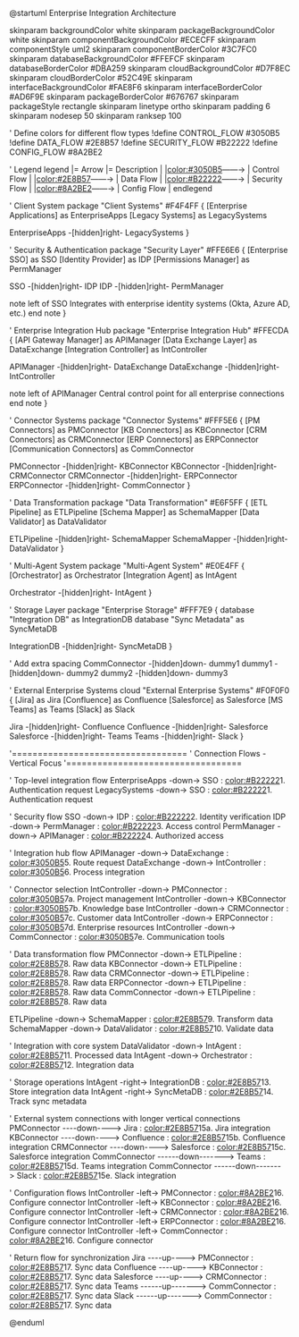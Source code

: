 @startuml Enterprise Integration Architecture

skinparam backgroundColor white
skinparam packageBackgroundColor white
skinparam componentBackgroundColor #ECECFF
skinparam componentStyle uml2
skinparam componentBorderColor #3C7FC0
skinparam databaseBackgroundColor #FFEFCF
skinparam databaseBorderColor #DBA259
skinparam cloudBackgroundColor #D7F8EC
skinparam cloudBorderColor #52C49E
skinparam interfaceBackgroundColor #FAE8F6
skinparam interfaceBorderColor #AD6F9E
skinparam packageBorderColor #676767
skinparam packageStyle rectangle
skinparam linetype ortho
skinparam padding 6
skinparam nodesep 50
skinparam ranksep 100

' Define colors for different flow types
!define CONTROL_FLOW #3050B5
!define DATA_FLOW #2E8B57
!define SECURITY_FLOW #B22222
!define CONFIG_FLOW #8A2BE2

' Legend
legend
  |= Arrow |= Description |
  |<color:#3050B5>――→</color> | Control Flow |
  |<color:#2E8B57>――→</color> | Data Flow |
  |<color:#B22222>――→</color> | Security Flow |
  |<color:#8A2BE2>――→</color> | Config Flow |
endlegend

' Client System
package "Client Systems" #F4F4FF {
  [Enterprise Applications] as EnterpriseApps
  [Legacy Systems] as LegacySystems
  
  EnterpriseApps -[hidden]right- LegacySystems
}

' Security & Authentication
package "Security Layer" #FFE6E6 {
  [Enterprise SSO] as SSO
  [Identity Provider] as IDP
  [Permissions Manager] as PermManager
  
  SSO -[hidden]right- IDP
  IDP -[hidden]right- PermManager
  
  note left of SSO
    Integrates with enterprise
    identity systems (Okta,
    Azure AD, etc.)
  end note
}

' Enterprise Integration Hub
package "Enterprise Integration Hub" #FFECDA {
  [API Gateway Manager] as APIManager
  [Data Exchange Layer] as DataExchange
  [Integration Controller] as IntController
  
  APIManager -[hidden]right- DataExchange
  DataExchange -[hidden]right- IntController
  
  note left of APIManager
    Central control point for
    all enterprise connections
  end note
}

' Connector Systems
package "Connector Systems" #FFF5E6 {
  [PM Connectors] as PMConnector
  [KB Connectors] as KBConnector
  [CRM Connectors] as CRMConnector
  [ERP Connectors] as ERPConnector
  [Communication Connectors] as CommConnector
  
  PMConnector -[hidden]right- KBConnector
  KBConnector -[hidden]right- CRMConnector
  CRMConnector -[hidden]right- ERPConnector
  ERPConnector -[hidden]right- CommConnector
}

' Data Transformation
package "Data Transformation" #E6F5FF {
  [ETL Pipeline] as ETLPipeline
  [Schema Mapper] as SchemaMapper
  [Data Validator] as DataValidator
  
  ETLPipeline -[hidden]right- SchemaMapper
  SchemaMapper -[hidden]right- DataValidator
}

' Multi-Agent System
package "Multi-Agent System" #E0E4FF {
  [Orchestrator] as Orchestrator
  [Integration Agent] as IntAgent
  
  Orchestrator -[hidden]right- IntAgent
}

' Storage Layer
package "Enterprise Storage" #FFF7E9 {
  database "Integration DB" as IntegrationDB
  database "Sync Metadata" as SyncMetaDB
  
  IntegrationDB -[hidden]right- SyncMetaDB
}

' Add extra spacing
CommConnector -[hidden]down- dummy1
dummy1 -[hidden]down- dummy2
dummy2 -[hidden]down- dummy3

' External Enterprise Systems
cloud "External Enterprise Systems" #F0F0F0 {
  [Jira] as Jira
  [Confluence] as Confluence
  [Salesforce] as Salesforce
  [MS Teams] as Teams
  [Slack] as Slack
  
  Jira -[hidden]right- Confluence
  Confluence -[hidden]right- Salesforce
  Salesforce -[hidden]right- Teams
  Teams -[hidden]right- Slack
}

'==================================
' Connection Flows - Vertical Focus
'==================================

' Top-level integration flow
EnterpriseApps -down-> SSO : <color:#B22222>1. Authentication request</color>
LegacySystems -down-> SSO : <color:#B22222>1. Authentication request</color>

' Security flow
SSO -down-> IDP : <color:#B22222>2. Identity verification</color>
IDP -down-> PermManager : <color:#B22222>3. Access control</color>
PermManager -down-> APIManager : <color:#B22222>4. Authorized access</color>

' Integration hub flow
APIManager -down-> DataExchange : <color:#3050B5>5. Route request</color>
DataExchange -down-> IntController : <color:#3050B5>6. Process integration</color>

' Connector selection
IntController -down-> PMConnector : <color:#3050B5>7a. Project management</color>
IntController -down-> KBConnector : <color:#3050B5>7b. Knowledge base</color>
IntController -down-> CRMConnector : <color:#3050B5>7c. Customer data</color>
IntController -down-> ERPConnector : <color:#3050B5>7d. Enterprise resources</color>
IntController -down-> CommConnector : <color:#3050B5>7e. Communication tools</color>

' Data transformation flow
PMConnector -down-> ETLPipeline : <color:#2E8B57>8. Raw data</color>
KBConnector -down-> ETLPipeline : <color:#2E8B57>8. Raw data</color>
CRMConnector -down-> ETLPipeline : <color:#2E8B57>8. Raw data</color>
ERPConnector -down-> ETLPipeline : <color:#2E8B57>8. Raw data</color>
CommConnector -down-> ETLPipeline : <color:#2E8B57>8. Raw data</color>

ETLPipeline -down-> SchemaMapper : <color:#2E8B57>9. Transform data</color>
SchemaMapper -down-> DataValidator : <color:#2E8B57>10. Validate data</color>

' Integration with core system
DataValidator -down-> IntAgent : <color:#2E8B57>11. Processed data</color>
IntAgent -down-> Orchestrator : <color:#2E8B57>12. Integration data</color>

' Storage operations
IntAgent -right-> IntegrationDB : <color:#2E8B57>13. Store integration data</color>
IntAgent -right-> SyncMetaDB : <color:#2E8B57>14. Track sync metadata</color>

' External system connections with longer vertical connections
PMConnector ----down----> Jira : <color:#2E8B57>15a. Jira integration</color>
KBConnector ----down----> Confluence : <color:#2E8B57>15b. Confluence integration</color>
CRMConnector ----down----> Salesforce : <color:#2E8B57>15c. Salesforce integration</color>
CommConnector ------down-------> Teams : <color:#2E8B57>15d. Teams integration</color>
CommConnector ------down-------> Slack : <color:#2E8B57>15e. Slack integration</color>

' Configuration flows
IntController -left-> PMConnector : <color:#8A2BE2>16. Configure connector</color>
IntController -left-> KBConnector : <color:#8A2BE2>16. Configure connector</color>
IntController -left-> CRMConnector : <color:#8A2BE2>16. Configure connector</color>
IntController -left-> ERPConnector : <color:#8A2BE2>16. Configure connector</color>
IntController -left-> CommConnector : <color:#8A2BE2>16. Configure connector</color>

' Return flow for synchronization
Jira ----up----> PMConnector : <color:#2E8B57>17. Sync data</color>
Confluence ----up----> KBConnector : <color:#2E8B57>17. Sync data</color>
Salesforce ----up----> CRMConnector : <color:#2E8B57>17. Sync data</color>
Teams ------up-------> CommConnector : <color:#2E8B57>17. Sync data</color>
Slack ------up-------> CommConnector : <color:#2E8B57>17. Sync data</color>

@enduml